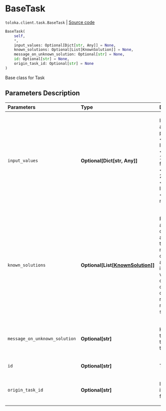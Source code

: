 # BaseTask
`toloka.client.task.BaseTask` | [Source code](https://github.com/Toloka/toloka-kit/blob/v0.1.25/src/client/task.py#L20)

```python
BaseTask(
    self,
    *,
    input_values: Optional[Dict[str, Any]] = None,
    known_solutions: Optional[List[KnownSolution]] = None,
    message_on_unknown_solution: Optional[str] = None,
    id: Optional[str] = None,
    origin_task_id: Optional[str] = None
)
```

Base class for Task

## Parameters Description

| Parameters | Type | Description |
| :----------| :----| :-----------|
`input_values`|**Optional\[Dict\[str, Any\]\]**|<p>Input data for a task. List of pairs: &quot;&lt;input field ID 1&gt;&quot;: &quot;&lt;field value 1&gt;&quot;, &quot;&lt;input field ID 1&gt;&quot;: &quot;&lt;field value 2&gt;&quot;, ... &quot;&lt;input field ID n&gt;&quot;: &quot;&lt;field value n&gt;&quot;</p>
`known_solutions`|**Optional\[List\[[KnownSolution](toloka.client.task.BaseTask.KnownSolution.md)\]\]**|<p>Responses and hints for control tasks and training tasks. If multiple output fields are included in the validation, all combinations of the correct response must be specified.</p>
`message_on_unknown_solution`|**Optional\[str\]**|<p>Hint for the task (for training tasks).</p>
`id`|**Optional\[str\]**|<p>Task ID.</p>
`origin_task_id`|**Optional\[str\]**|<p>ID of the task it was copied from.</p>
